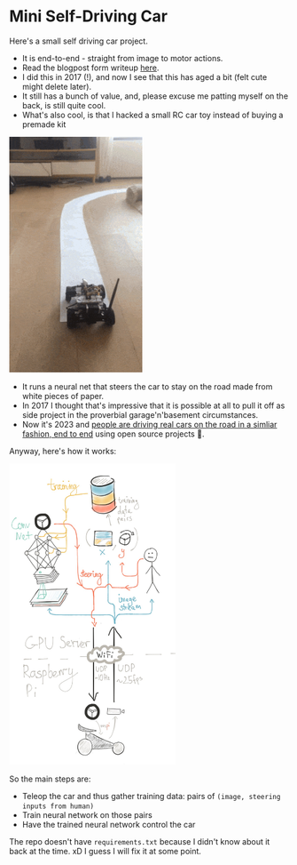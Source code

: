 # Mini Self-Driving Car

Here's a small self driving car project. 
- It is end-to-end - straight from image to motor actions.
- Read the blogpost form writeup [here](https://ghostfacekillah.github.io/car.html).
- I did this in 2017 (!), and now I see that this has aged a bit (felt cute might delete later).
- It still has a bunch of value, and, please excuse me patting myself on the back, is still quite cool. 
- What's also cool, is that I hacked a small RC car toy instead of buying a premade kit

![carworks](img/car_works.gif)

- It runs a neural net that steers the car to stay on the road made from white pieces of paper.
- In 2017 I thought that's impressive that it is possible at all to pull it off as side project in the proverbial garage'n'basement circumstances.
- Now it's 2023 and [people are driving real cars on the road in a simliar fashion, end to end](https://github.com/commaai/openpilot)
using open source projects 🤯. 

Anyway, here's how it works:

 <img src="https://github.com/ghostFaceKillah/mini-self-driving-car/blob/master/img/how_it_works.jpg" alt="alt text" width=300>

So the main steps are:
- Teleop the car and thus gather training data: pairs of `(image, steering inputs from human)`
- Train neural network on those pairs
- Have the trained neural network control the car

The repo doesn't have `requirements.txt` because I didn't know about it back at the time. xD I guess I will fix it at some point.
